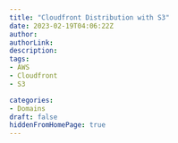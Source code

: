 ```yaml
---
title: "Cloudfront Distribution with S3"
date: 2023-02-19T04:06:22Z
author:
authorLink:
description:
tags:
- AWS
- Cloudfront
- S3

categories:
- Domains
draft: false
hiddenFromHomePage: true
---
```


